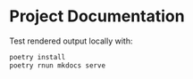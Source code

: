 # Project Documentation

Test rendered output locally with:

```bash
poetry install
poetry rnun mkdocs serve
```
